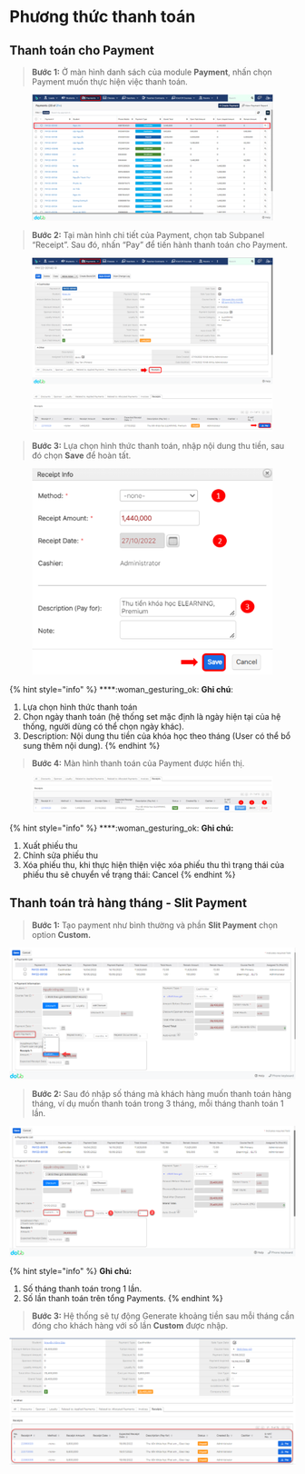 # Phương thức thanh toán

## Thanh toán cho Payment

> **Bước 1:** Ở màn hình danh sách của module **Payment**, nhấn chọn Payment muốn thực hiện việc thanh toán.

<figure><img src="../../.gitbook/assets/image (1) (1) (4) (2).png" alt=""><figcaption></figcaption></figure>

> **Bước 2:** Tại màn hình chi tiết của Payment, chọn tab Subpanel “Receipt”. Sau đó, nhấn “Pay” để tiến hành thanh toán cho Payment.

<figure><img src="../../.gitbook/assets/image (2) (1) (1).png" alt=""><figcaption></figcaption></figure>

<figure><img src="../../.gitbook/assets/image (4) (1).png" alt=""><figcaption></figcaption></figure>

> **Bước 3:**&#x20;
> Lựa chọn hình thức thanh toán, nhập nội dung thu tiền, sau đó chọn **Save** để hoàn tất.

<figure><img src="../../.gitbook/assets/image (3) (1) (1) (3).png" alt=""><figcaption></figcaption></figure>

{% hint style="info" %}
****:woman\_gesturing\_ok: **Ghi chú**:

1. Lựa chọn hình thức thanh toán
2. Chọn ngày thanh toán (hệ thống set mặc định là ngày hiện tại của hệ thống, người dùng có thể chọn ngày khác).&#x20;
3. Description: Nội dung thu tiền của khóa học theo tháng (User có thể bổ sung thêm nội dung).
{% endhint %}

> **Bước 4:**&#x20;
> Màn hình thanh toán của Payment được hiển thị.

<figure><img src="../../.gitbook/assets/image (4) (2).png" alt=""><figcaption></figcaption></figure>

{% hint style="info" %}
****:woman\_gesturing\_ok: **Ghi chú:**

1. Xuất phiếu thu
2. Chỉnh sửa phiếu thu
3. Xóa phiếu thu, khi thực hiện thiện việc xóa phiếu thu thì trạng thái của phiếu thu sẽ chuyển về trạng thái: Cancel
{% endhint %}

## Thanh toán trả hàng tháng - Slit Payment

> **Bước 1:** Tạo payment như bình thường và phần **Slit Payment** chọn option **Custom.**

![](../../.gitbook/assets/slitpayment.png)

> **Bước 2:** Sau đó nhập số tháng mà khách hàng muốn thanh toán hàng tháng, ví dụ muốn thanh toán trong 3 tháng, mỗi tháng thanh toán 1 lần.

![](../../.gitbook/assets/sliipay2.png)

{% hint style="info" %}
**Ghi chú:**

1. Số tháng thanh toán trong 1 lần.
2. Số lần thanh toán trên tổng Payments.
{% endhint %}

> **Bước 3:** Hệ thống sẽ tự động Generate khoảng tiền sau mỗi tháng cần đóng cho khách hàng với  số lần **Custom** được nhập.

![](../../.gitbook/assets/slipay.png)
